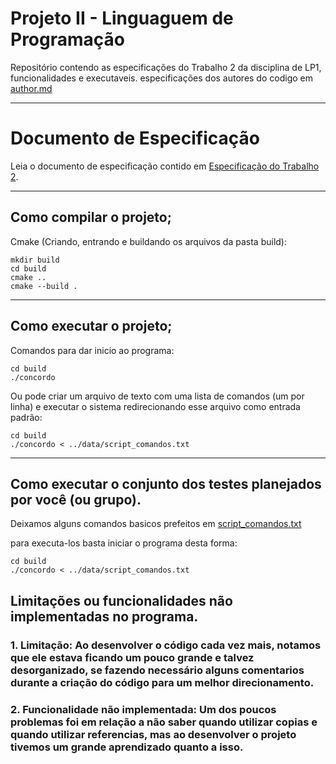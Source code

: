 # Projeto II - Linguaguem de Programação
Repositório contendo as especificações do Trabalho 2 da disciplina de LP1, funcionalidades e executaveis.
especificações dos autores do codigo em [author.md](author.md)

***

# Documento de Especificação
Leia o documento de especificação contido em [Especificação do Trabalho 2](https://docs.google.com/document/d/1Oyu3tvh4NcNcQ907w8Gf9ilSaQMOR-0L8ZSQph2EY8o/edit#).

***

## Como compilar o projeto;
Cmake (Criando, entrando e buildando os arquivos da pasta build):
```console
mkdir build
cd build
cmake ..
cmake --build .
```

***

## Como executar o projeto;
Comandos para dar inicio ao programa:
```console
cd build
./concordo
```

Ou pode criar um arquivo de texto com uma lista de comandos (um por linha) e executar o sistema redirecionando esse arquivo como entrada padrão:
```console
cd build
./concordo < ../data/script_comandos.txt
```

***
  
## Como executar o conjunto dos testes planejados por você (ou grupo).
Deixamos alguns comandos basicos prefeitos em [script_comandos.txt](../data/script_comandos.txt)

para executa-los basta iniciar o programa desta forma:
```console
cd build
./concordo < ../data/script_comandos.txt
```
## Limitações ou funcionalidades não implementadas no programa.

### 1. Limitação: Ao desenvolver o código cada vez mais, notamos que ele estava ficando um pouco grande e talvez desorganizado, se fazendo necessário alguns comentarios durante a criação do código para um melhor direcionamento.

### 2. Funcionalidade não implementada: Um dos poucos problemas foi em relação a não saber quando utilizar copias e quando utilizar referencias, mas ao desenvolver o projeto tivemos um grande aprendizado quanto a isso.
